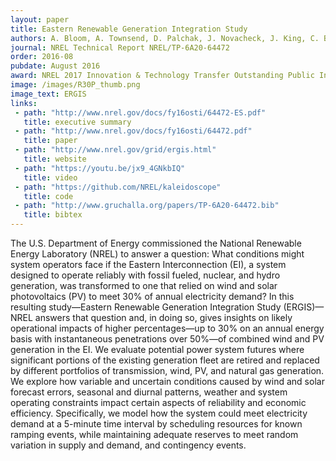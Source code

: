 ```yaml
---
layout: paper
title: Eastern Renewable Generation Integration Study
authors: A. Bloom, A. Townsend, D. Palchak, J. Novacheck, J. King, C. Barrows, E. Ibanez, M. O'Connell, G. Jordan, B. Roberts, C. Draxl, K. Gruchalla
journal: NREL Technical Report NREL/TP-6A20-64472
order: 2016-08
pubdate: August 2016 
award: NREL 2017 Innovation & Technology Transfer Outstanding Public Information Award
image: /images/R30P_thumb.png
image_text: ERGIS
links:
 - path: "http://www.nrel.gov/docs/fy16osti/64472-ES.pdf"
   title: executive summary
 - path: "http://www.nrel.gov/docs/fy16osti/64472.pdf"
   title: paper
 - path: "http://www.nrel.gov/grid/ergis.html"
   title: website
 - path: "https://youtu.be/jx9_4GNkbIQ"
   title: video
 - path: "https://github.com/NREL/kaleidoscope"
   title: code
 - path: "http://www.gruchalla.org/papers/TP-6A20-64472.bib"
   title: bibtex
---
```

The U.S. Department of Energy commissioned the National Renewable Energy Laboratory (NREL) to answer a question: What conditions might system operators face if the Eastern Interconnection (EI), a system designed to operate reliably with fossil fueled, nuclear, and hydro generation, was transformed to one that relied on wind and solar photovoltaics (PV) to meet 30% of annual electricity demand?
In this resulting study—Eastern Renewable Generation Integration Study (ERGIS)— NREL answers that question and, in doing so, gives insights on likely operational impacts of higher percentages—up to 30% on an annual energy basis with instantaneous penetrations over 50%—of combined wind and PV generation in the EI. We evaluate potential power system futures where significant portions of the existing generation fleet are retired and replaced by different portfolios of transmission, wind, PV, and natural gas generation. We explore how variable and uncertain conditions caused by wind and solar forecast errors, seasonal and diurnal patterns, weather and system operating constraints impact certain aspects of reliability and economic efficiency. Specifically, we model how the system could meet electricity demand at a 5-minute time interval by scheduling resources for known ramping events, while maintaining adequate reserves to meet random variation in supply and demand, and contingency events.